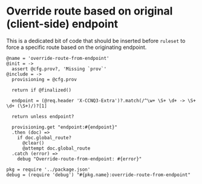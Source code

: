 Override route based on original (client-side) endpoint
=======================================================

This is a dedicated bit of code that should be inserted before `ruleset` to force a specific route based on the originating endpoint.

    @name = 'override-route-from-endpoint'
    @init = ->
      assert @cfg.prov?, 'Missing `prov`'
    @include = ->
      provisioning = @cfg.prov

      return if @finalized()

      endpoint = (@req.header 'X-CCNQ3-Extra')?.match(/^\w+ \S+ \d+ -> \S+ \d+ (\S+)/)?[1]

      return unless endpoint?

      provisioning.get "endpoint:#{endpoint}"
      .then (doc) =>
        if doc.global_route?
          @clear()
          @attempt doc.global_route
      .catch (error) =>
        debug "Override-route-from-endpoint: #{error}"

    pkg = require '../package.json'
    debug = (require 'debug') "#{pkg.name}:override-route-from-endpoint"
